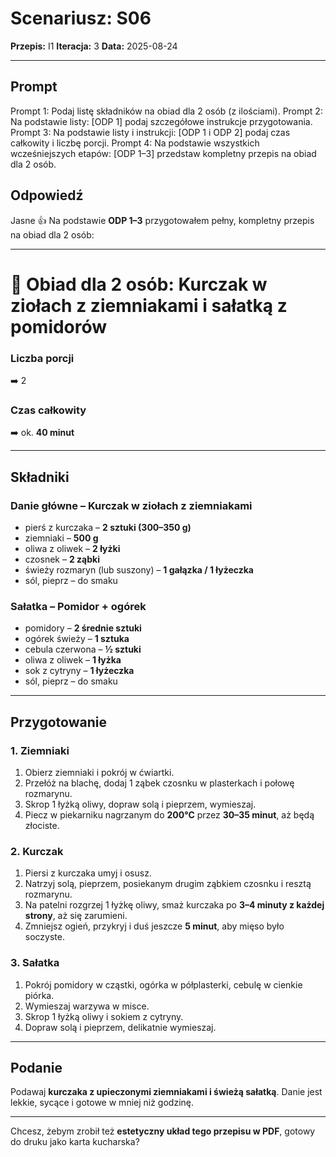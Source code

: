 ﻿# Scenariusz: S06
**Przepis:** I1
**Iteracja:** 3
**Data:** 2025-08-24

---

## Prompt
Prompt 1: Podaj listę składników na obiad dla 2 osób (z ilościami). Prompt 2: Na podstawie listy: [ODP 1] podaj szczegółowe instrukcje przygotowania. Prompt 3: Na podstawie listy i instrukcji: [ODP 1 i ODP 2] podaj czas całkowity i liczbę porcji. Prompt 4: Na podstawie wszystkich wcześniejszych etapów: [ODP 1–3] przedstaw kompletny przepis na obiad dla 2 osób.


## Odpowiedź
Jasne 👍 Na podstawie **ODP 1–3** przygotowałem pełny, kompletny przepis na obiad dla 2 osób:

---

# 🍴 Obiad dla 2 osób: Kurczak w ziołach z ziemniakami i sałatką z pomidorów

### Liczba porcji

➡️ 2

### Czas całkowity

➡️ ok. **40 minut**

---

## Składniki

### Danie główne – Kurczak w ziołach z ziemniakami

* pierś z kurczaka – **2 sztuki (300–350 g)**
* ziemniaki – **500 g**
* oliwa z oliwek – **2 łyżki**
* czosnek – **2 ząbki**
* świeży rozmaryn (lub suszony) – **1 gałązka / 1 łyżeczka**
* sól, pieprz – do smaku

### Sałatka – Pomidor + ogórek

* pomidory – **2 średnie sztuki**
* ogórek świeży – **1 sztuka**
* cebula czerwona – **½ sztuki**
* oliwa z oliwek – **1 łyżka**
* sok z cytryny – **1 łyżeczka**
* sól, pieprz – do smaku

---

## Przygotowanie

### 1. Ziemniaki

1. Obierz ziemniaki i pokrój w ćwiartki.
2. Przełóż na blachę, dodaj 1 ząbek czosnku w plasterkach i połowę rozmarynu.
3. Skrop 1 łyżką oliwy, dopraw solą i pieprzem, wymieszaj.
4. Piecz w piekarniku nagrzanym do **200°C** przez **30–35 minut**, aż będą złociste.

### 2. Kurczak

1. Piersi z kurczaka umyj i osusz.
2. Natrzyj solą, pieprzem, posiekanym drugim ząbkiem czosnku i resztą rozmarynu.
3. Na patelni rozgrzej 1 łyżkę oliwy, smaż kurczaka po **3–4 minuty z każdej strony**, aż się zarumieni.
4. Zmniejsz ogień, przykryj i duś jeszcze **5 minut**, aby mięso było soczyste.

### 3. Sałatka

1. Pokrój pomidory w cząstki, ogórka w półplasterki, cebulę w cienkie piórka.
2. Wymieszaj warzywa w misce.
3. Skrop 1 łyżką oliwy i sokiem z cytryny.
4. Dopraw solą i pieprzem, delikatnie wymieszaj.

---

## Podanie

Podawaj **kurczaka z upieczonymi ziemniakami i świeżą sałatką**.
Danie jest lekkie, sycące i gotowe w mniej niż godzinę.

---

Chcesz, żebym zrobił też **estetyczny układ tego przepisu w PDF**, gotowy do druku jako karta kucharska?
